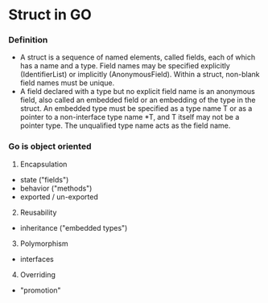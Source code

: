 # Struct in GO

### Definition

- A struct is a sequence of named elements, called fields, each
of which has a name and a type. Field names may be specified explicitly (IdentifierList) or implicitly (AnonymousField). Within a struct, non-blank field names must be unique.
- A field declared with a type but no explicit field name is an anonymous field, also called an embedded field or an embedding of the type in the struct. An embedded type must be specified as a type name T or as a pointer to a non-interface type name *T, and T itself may not be a pointer type. The unqualified type name acts as the field name.

### Go is object oriented

1. Encapsulation
  - state ("fields")
  - behavior ("methods")
  - exported / un-exported

2. Reusability
  - inheritance ("embedded types")

3. Polymorphism
  - interfaces

4. Overriding
  - "promotion"
